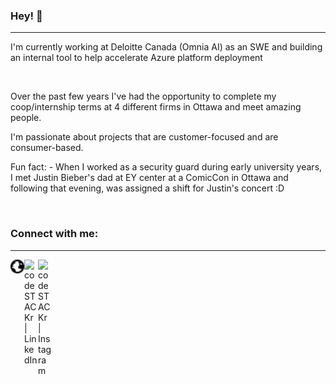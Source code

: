 ### Hey! 👋
---
I'm currently working at Deloitte Canada (Omnia AI) as an SWE and building an internal tool to help accelerate Azure platform deployment

<br />


Over the past few years I've had the opportunity to complete my coop/internship terms at 4 different firms in Ottawa and meet amazing people.

I'm passionate about projects that are customer-focused and are consumer-based. 


Fun fact: - When I worked as a security guard during early university years, I met Justin Bieber's dad at EY center at a ComicCon in Ottawa and following that evening, was assigned a shift for Justin's concert :D 


<br />

### Connect with me:
---
[<img align="left" alt="codeSTACKr.com" width="22px" src="https://raw.githubusercontent.com/iconic/open-iconic/master/svg/globe.svg" />][website]
<!-- [<img align="left" alt="codeSTACKr | YouTube" width="22px" src="https://cdn.jsdelivr.net/npm/simple-icons@v3/icons/youtube.svg" />][youtube] -->
<!-- [<img align="left" alt="codeSTACKr | Twitter" width="22px" src="https://cdn.jsdelivr.net/npm/simple-icons@v3/icons/twitter.svg" />][twitter] -->
[<img align="left" alt="codeSTACKr | LinkedIn" width="22px" src="https://cdn.jsdelivr.net/npm/simple-icons@v3/icons/linkedin.svg" />][linkedin]
[<img align="left" alt="codeSTACKr | Instagram" width="22px" src="https://cdn.jsdelivr.net/npm/simple-icons@v3/icons/instagram.svg" />][instagram]




[website]: https://fahadhayat.life
<!-- [twitter]: https://twitter.com/codeSTACKr -->
<!-- [youtube]: https://youtube.com/codeSTACKr -->
[instagram]: https://instagram.com/fahoodii_h
[linkedin]: https://linkedin.com/in/fahdhayat
